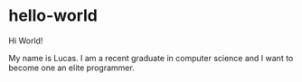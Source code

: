 # hello-world

Hi World!

My name is Lucas. I am a recent graduate in computer science and I want to become one an elite programmer.
